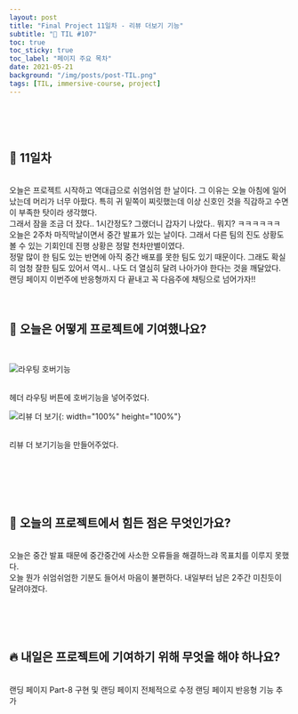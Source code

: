 ```yaml
---
layout: post
title: "Final Project 11일차 - 리뷰 더보기 기능"
subtitle: "📅 TIL #107"
toc: true
toc_sticky: true
toc_label: "페이지 주요 목차"
date: 2021-05-21
background: "/img/posts/post-TIL.png"
tags: [TIL, immersive-course, project]
---
```


<br/>
<br/>
<br/>

## 🔔 11일차

<br/>
오늘은 프로젝트 시작하고 역대급으로 쉬엄쉬엄 한 날이다. 그 이유는 오늘 아침에 일어났는데 머리가 너무 아팠다. 특히 귀 밑쪽이 찌릿했는데 이상 신호인 것을 직감하고 수면이 부족한 탓이라 생각했다.

<br/>
그래서 잠을 조금 더 잤다.. 1시간정도? 그랬더니 갑자기 나았다.. 뭐지? ㅋㅋㅋㅋㅋㅋ

<br/>
오늘은 2주차 마직막날이면서 중간 발표가 있는 날이다. 그래서 다른 팀의 진도 상황도 볼 수 있는 기회인데 진행 상황은 정말 천차만별이였다.

<br/>
정말 많이 한 팀도 있는 반면에 아직 중간 배포를 못한 팀도 있기 때문이다. 그래도 확실히 엄청 잘한 팀도 있어서 역시.. 나도 더 열심히 달려 나아가야 한다는 것을 깨달았다.

<br/>
랜딩 페이지 이번주에 반응형까지 다 끝내고 꼭 다음주에 채팅으로 넘어가자!!

<br/>
<br/>
<br/>

## 💪 오늘은 어떻게 프로젝트에 기여했나요?

<br/>

![라우팅 호버기능](https://user-images.githubusercontent.com/75570915/119143245-5a64c380-ba82-11eb-86d4-ef6f22c9c0c3.gif)

<br/>
헤더 라우팅 버튼에 호버기능을 넣어주었다.

<br/>

![리뷰 더 보기](https://user-images.githubusercontent.com/75570915/119143280-65b7ef00-ba82-11eb-9b83-bf794ac2fce0.gif){: width="100%" height="100%"}

<br/>
리뷰 더 보기기능을 만들어주었다.

<br/>
<br/>
<br/>
<br/>
<br/>
<br/>

## 🤔 오늘의 프로젝트에서 힘든 점은 무엇인가요?

<br/>
오늘은 중간 발표 때문에 중간중간에 사소한 오류들을 해결하느랴 목표치를 이루지 못했다.

<br/>
오늘 뭔가 쉬엄쉬엄한 기분도 들어서 마음이 불편하다. 내일부터 남은 2주간 미친듯이 달려야겠다.

<br/>
<br/>
<br/>
<br/>
<br/>

## 🔥 내일은 프로젝트에 기여하기 위해 무엇을 해야 하나요?

<br/>
랜딩 페이지 Part-8 구현 및 랜딩 페이지 전체적으로 수정
랜딩 페이지 반응형 기능 추가

<br/>
<br/>
<br/>
<br/>
<br/>
<br/>
